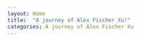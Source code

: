 ```yaml
---
layout: Home
title:  "A journey of Alex Fischer Xu!"
categories: A journey of Alex Fischer Xu
---
```


